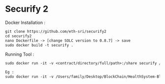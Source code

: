 # Securify 2

Docker Installation :

```txt
git clone https://github.com/eth-sri/securify2
cd securify2
nano Dockerfile -> [change SOLC version to 0.8.7] -> save
sudo docker build -t securify .
```

Running Tool :
```txt
sudo docker run -it -v <contract/directory/full/path>:/share securify /share/main.sol

Eg : 
sudo docker run -it -v /Users/family/Desktop/BlockChain/HealthSystem-BlockchainIntegrationPoA/Contract/contracts:/share securify /share/main.sol
```
